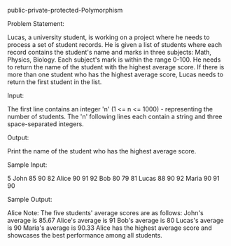 public-private-protected-Polymorphism

Problem Statement:

Lucas, a university student, is working on a project where he needs to process a set of student records. He is given a list of students where each record contains the student's name and marks in three subjects: Math, Physics, Biology. Each subject's mark is within the range 0-100. He needs to return the name of the student with the highest average score.
If there is more than one student who has the highest average score, Lucas needs to return the first student in the list.

Input:

The first line contains an integer 'n' (1 <= n <= 1000) - representing the number of students.
The 'n' following lines each contain a string and three space-separated integers.

Output:

Print the name of the student who has the highest average score.

Sample Input:

5
John 85 90 82
Alice 90 91 92
Bob 80 79 81
Lucas 88 90 92
Maria 90 91 90

Sample Output:

Alice
Note: The five students' average scores are as follows:
John's average is 85.67
Alice's average is 91
Bob's average is 80
Lucas's average is 90
Maria's average is 90.33
Alice has the highest average score and showcases the best performance among all students.
